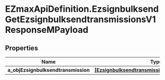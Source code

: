 # EZmaxApiDefinition.EzsignbulksendGetEzsignbulksendtransmissionsV1ResponseMPayload

## Properties

Name | Type | Description | Notes
------------ | ------------- | ------------- | -------------
**a_objEzsignbulksendtransmission** | [**[EzsignbulksendtransmissionResponseCompound]**](EzsignbulksendtransmissionResponseCompound.md) |  | 


